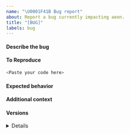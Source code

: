 ```yaml
---
name: "\U0001F41B Bug report"
about: Report a bug currently impacting aeon.
title: "[BUG]"
labels: bug
---
```


#### Describe the bug

<!--
A clear and concise description of what the bug is.
-->

#### To Reproduce

<!--
Add a Minimal, Complete, and Verifiable example (for more details, see e.g. https://stackoverflow.com/help/mcve

If the code is too long, feel free to put it in a public gist and link it in the issue: https://gist.github.com
-->

```python
<Paste your code here>
```

#### Expected behavior

<!--
A clear and concise description of what you expected to happen.
-->

#### Additional context

<!--
Add any other context about the problem here.
-->

#### Versions
<details>

<!--
Please run the following code snippet and paste the output here:

from aeon import show_versions; show_versions()
-->

</details>

<!-- Thanks for contributing! -->
